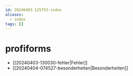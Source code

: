 ```yaml
---
id: 20240403-125753-index
aliases:
  - index
tags: []
---
```


# profiforms

* [[20240403-130030-fehler|Fehler]]
* [[20240404-074527-besonderheiten|Besonderheiten]]

